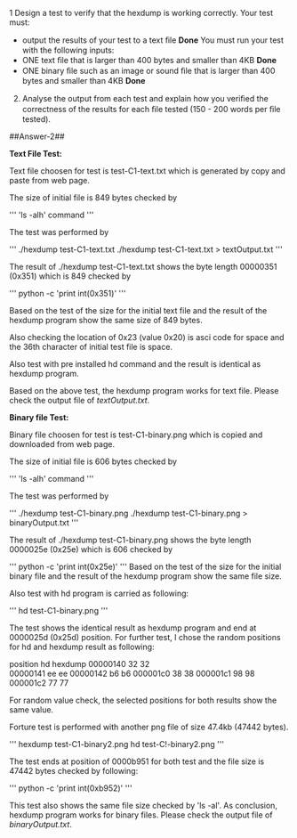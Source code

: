 1 Design a test to verify that the hexdump is working correctly. Your test must: 

 - output the results of your test to a text ﬁle 
  **Done**
  You must run your test with the following inputs: 
- ONE text ﬁle that is larger than 400 bytes and smaller than 4KB 
  **Done**
- ONE binary ﬁle such as an image or sound ﬁle that is larger than 400 bytes and smaller than 4KB 
  **Done**

2. Analyse the output from each test and explain how you veriﬁed the correctness of the results for each ﬁle tested (150 - 200 words per ﬁle tested).
 
 ##Answer-2##

 **Text File Test:**

 Text file choosen for test is test-C1-text.txt which is generated by copy and paste from web page.

 The size of initial file is 849 bytes checked by 
 
 '''
 'ls -alh' command
 '''
 
 The test was performed by 
 
 '''
 ./hexdump test-C1-text.txt 
 ./hexdump test-C1-text.txt > textOutput.txt
 '''
 
 The result of ./hexdump test-C1-text.txt shows the byte length 00000351 (0x351) which is 849 checked by
 
 '''
 python -c 'print int(0x351)'
 '''
 
 Based on the test of the size for the initial text file and the result of the hexdump program show the same size of 849 bytes.

 Also checking the location of 0x23 (value 0x20) is asci code for space and the 36th character of initial test file is space.

 Also test with pre installed hd command and the result is identical as hexdump program.

 Based on the above test, the hexdump program works for text file. Please check the output file of *textOutput.txt*.

 **Binary file Test:**

 Binary file choosen for test is test-C1-binary.png which is copied and downloaded from web page.

 The size of initial file is 606 bytes checked by 
 
 '''
 'ls -alh' command
 '''
 
 The test was performed by 
 
 '''
 ./hexdump test-C1-binary.png 
 ./hexdump test-C1-binary.png > binaryOutput.txt
 '''
 
 The result of ./hexdump test-C1-binary.png shows the byte length 0000025e (0x25e) which is 606 checked by
 
 '''
 python -c 'print int(0x25e)'
 '''
 Based on the test of the size for the initial binary file and the result of the hexdump program show the same file size.

 Also test with hd program is carried as following:
 
 '''
 hd test-C1-binary.png
 '''

 The test shows the identical result as hexdump program and end at 0000025d (0x25d) position. For further test, I chose the random positions for hd and hexdump result as following:

 position   hd   hexdump
 00000140   32     32   
 00000141   ee     ee
 00000142   b6     b6
 000001c0   38     38
 000001c1   98     98
 000001c2   77     77

 For random value check, the selected positions for both results show the same value. 

 Forture test is performed with another png file of size 47.4kb (47442 bytes).
 
 '''
 hexdump test-C1-binary2.png
 hd test-C!-binary2.png
 '''

 The test ends at position of 0000b951 for both test and the file size is 47442 bytes checked by following: 
 
 '''
 python -c 'print int(0xb952)'
 '''
 
 This test also shows the same file size checked by 'ls -al'. As conclusion, hexdump program works for  binary files. Please check the output file of *binaryOutput.txt*.

  